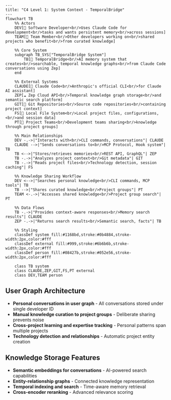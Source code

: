 ```mermaid
---
title: "C4 Level 1: System Context - TemporalBridge"
---
flowchart TB
    %% Actors
    DEV[👤 Software Developer<br/>Uses Claude Code for development<br/>tasks and wants persistent memory<br/>across sessions]
    TEAM[👥 Team Member<br/>Other developers working on<br/>shared projects who benefit<br/>from curated knowledge]
    
    %% Core System
    subgraph TB_SYS["TemporalBridge System"]
        TB[🧠 TemporalBridge<br/>AI memory system that creates<br/>searchable, temporal knowledge graphs<br/>from Claude Code conversations using Zep]
    end
    
    %% External Systems
    CLAUDE[🤖 Claude Code<br/>Anthropic's official CLI<br/>for Claude AI assistant]
    ZEP[☁️ Zep Cloud API<br/>Temporal knowledge graph storage<br/>and semantic search platform]
    GIT[📂 Git Repositories<br/>Source code repositories<br/>containing project context]
    FS[💾 Local File System<br/>Local project files, configurations,<br/>and session data]
    PT[👥 Project Teams<br/>Development teams sharing<br/>knowledge through project groups]
    
    %% Main Relationships
    DEV -.->|"Interacts with<br/>CLI commands, conversations"| CLAUDE
    CLAUDE -->|"Sends conversations to<br/>MCP Protocol, Hook system"| TB
    TB <-->|"Stores/retrieves memories<br/>REST API, GraphQL"| ZEP
    TB -.->|"Analyzes project context<br/>Git metadata"| GIT
    TB -.->|"Reads project files<br/>Technology detection, session caching"| FS
    
    %% Knowledge Sharing Workflow
    DEV <-->|"Searches personal knowledge<br/>CLI commands, MCP tools"| TB
    TB -->|"Shares curated knowledge<br/>Project groups"| PT
    TEAM <-.->|"Accesses shared knowledge<br/>Project group search"| PT
    
    %% Data Flows
    TB -.->|"Provides context-aware responses<br/>Memory search results"| CLAUDE
    ZEP -.->|"Returns search results<br/>Semantic search, facts"| TB
    
    %% Styling
    classDef system fill:#1168bd,stroke:#0b4884,stroke-width:2px,color:#fff
    classDef external fill:#999,stroke:#6b6b6b,stroke-width:2px,color:#fff
    classDef person fill:#08427b,stroke:#052e56,stroke-width:2px,color:#fff
    
    class TB system
    class CLAUDE,ZEP,GIT,FS,PT external
    class DEV,TEAM person
```

## User Graph Architecture
- **Personal conversations in user graph** - All conversations stored under single developer ID
- **Manual knowledge curation to project groups** - Deliberate sharing prevents noise
- **Cross-project learning and expertise tracking** - Personal patterns span multiple projects
- **Technology detection and relationships** - Automatic project entity creation

## Knowledge Storage Features
- **Semantic embeddings for conversations** - AI-powered search capabilities
- **Entity-relationship graphs** - Connected knowledge representation
- **Temporal indexing and search** - Time-aware memory retrieval
- **Cross-encoder reranking** - Advanced relevance scoring